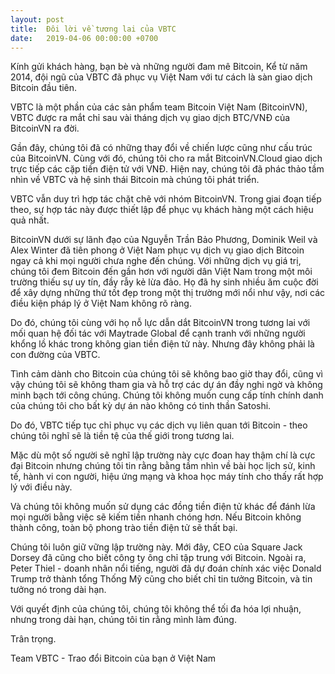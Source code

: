 ```yaml
---
layout: post
title:  Đôi lời về tương lai của VBTC
date:   2019-04-06 00:00:00 +0700
---
```


Kính gửi khách hàng, bạn bè và những người đam mê Bitcoin,
Kể từ năm 2014, đội ngũ của VBTC đã phục vụ Việt Nam với tư cách là sàn giao dịch Bitcoin đầu tiên.

VBTC là một phần của các sản phẩm team Bitcoin Việt Nam (BitcoinVN), VBTC được ra mắt chỉ sau vài tháng dịch vụ giao dịch BTC/VNĐ của BitcoinVN ra đời.

Gần đây, chúng tôi đã có những thay đổi về chiến lược cũng như cấu trúc của BitcoinVN. Cùng với đó, chúng tôi cho ra mắt BitcoinVN.Cloud giao dịch trực tiếp các cặp tiền điện tử với VNĐ. Hiện nay, chúng tôi đã phác thảo tầm nhìn về VBTC và hệ sinh thái Bitcoin mà chúng tôi phát triển.

VBTC vẫn duy trì hợp tác chặt chẽ với nhóm BitcoinVN. Trong giai đoạn tiếp theo, sự hợp tác này được thiết lập để phục vụ khách hàng một cách hiệu quả nhất.

BitcoinVN dưới sự lãnh đạo của Nguyễn Trần Bảo Phương, Dominik Weil và Alex Winter đã tiên phong ở Việt Nam phục vụ dịch vụ giao dịch Bitcoin ngay cả khi mọi người chưa nghe đến chúng. Với những dịch vụ giá trị, chúng tôi đem Bitcoin đến gần hơn với người dân Việt Nam trong một môi trường thiếu sự uy tín, đầy rẫy kẻ lừa đảo. 
Họ đã hy sinh nhiều ăm cuộc đời để xây dựng những thứ tốt đẹp trong một thị trường mới nổi như vậy, nơi các điều kiện pháp lý ở Việt Nam không rõ ràng.

Do đó, chúng tôi cùng với họ nỗ lực dẫn dắt BitcoinVN trong tương lai với mối quan hệ đối tác với Maytrade Global để cạnh tranh với những người khổng lồ khác trong không gian tiền điện tử này. Nhưng đây không phải là con đường của VBTC.

Tình cảm dành cho Bitcoin của chúng tôi sẽ không bao giờ thay đổi, cũng vì vậy chúng tôi sẽ không tham gia và hỗ trợ các dự án đầy nghi ngờ và không minh bạch tới công chúng. Chúng tôi không muốn cung cấp tính chính danh của chúng tôi cho bất kỳ dự án nào không có tinh thần Satoshi. 

Do đó, VBTC tiếp tục chỉ phục vụ các dịch vụ liên quan tới Bitcoin - theo chúng tôi nghĩ sẽ là tiền tệ của thế giới trong tương lai.

Mặc dù một số người sẽ nghĩ lập trường này cực đoan hay thậm chí là cực đại Bitcoin nhưng chúng tôi tin rằng bằng tầm nhìn về bài học lịch sử, kinh tế, hành vi con người, hiệu ứng mạng và khoa học máy tính cho thấy rất hợp lý với điều này.

Và chúng tôi không muốn sử dụng các đồng tiền điện tử khác để đánh lừa mọi người bằng việc sẽ kiếm tiền nhanh chóng hơn. Nếu Bitcoin không thành công, toàn bộ phong trào tiền điện tử sẽ thất bại.

Chúng tôi luôn giữ vững lập trường này. Mới đây, CEO của Square Jack Dorsey đã cũng cho biết công ty ông chỉ tập trung với Bitcoin. Ngoài ra,  Peter Thiel - doanh nhân nổi tiếng, người đã dự đoán chính xác việc Donald Trump trở thành tổng Thống Mỹ cũng cho biết chỉ tin tưởng Bitcoin, và tin tưởng nó trong dài hạn.

Với quyết định của chúng tôi, chúng tôi không thể tối đa hóa lợi nhuận, nhưng trong dài hạn, chúng tôi tin rằng mình làm đúng.

Trân trọng.

Team VBTC - Trao đổi Bitcoin của bạn ở Việt Nam
